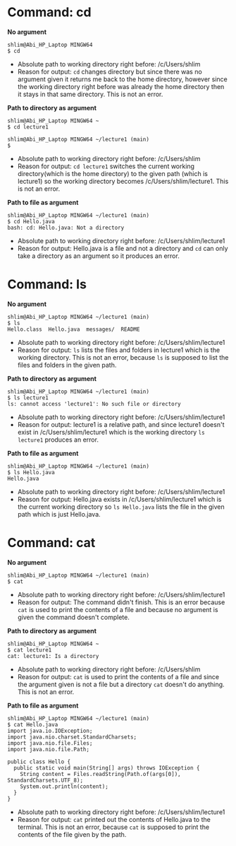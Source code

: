 # Command: cd
**No argument**
```
shlim@Abi_HP_Laptop MINGW64
$ cd

```
- Absolute path to working directory right before: /c/Users/shlim
- Reason for output: `cd` changes directory but since there was no argument given it returns me back to the home directory, however since the working directory right before was already the home directory then it stays in that same directory. This is not an error.

**Path to directory as argument**
```
shlim@Abi_HP_Laptop MINGW64 ~
$ cd lecture1

shlim@Abi_HP_Laptop MINGW64 ~/lecture1 (main)
$
```

- Absolute path to working directory right before: /c/Users/shlim
- Reason for output: `cd lecture1` switches the current working directory(which is the home directory) to the given path (which is lecture1) so the working directory becomes /c/Users/shlim/lecture1. This is not an error.

**Path to file as argument**
```
shlim@Abi_HP_Laptop MINGW64 ~/lecture1 (main)
$ cd Hello.java
bash: cd: Hello.java: Not a directory

```
- Absolute path to working directory right before: /c/Users/shlim/lecture1
- Reason for output: Hello.java is a file and not a directory and `cd` can only take a directory as an argument so it produces an error.

# Command: ls
**No argument**
```
shlim@Abi_HP_Laptop MINGW64 ~/lecture1 (main)
$ ls
Hello.class  Hello.java  messages/  README

```
- Absolute path to working directory right before: /c/Users/shlim/lecture1
- Reason for output: `ls` lists the files and folders in lecture1 which is the working directory. This is not an error, because `ls` is supposed to list the files and folders in the given path.

**Path to directory as argument**
```
shlim@Abi_HP_Laptop MINGW64 ~/lecture1 (main)
$ ls lecture1
ls: cannot access 'lecture1': No such file or directory

```
- Absolute path to working directory right before: /c/Users/shlim/lecture1
- Reason for output: lecture1 is a relative path, and since lecture1 doesn't exist in /c/Users/shlim/lecture1 which is the working directory `ls lecture1` produces an error.

**Path to file as argument**
```
shlim@Abi_HP_Laptop MINGW64 ~/lecture1 (main)
$ ls Hello.java
Hello.java

```
- Absolute path to working directory right before: /c/Users/shlim/lecture1
- Reason for output: Hello.java exists in /c/Users/shlim/lecture1 which is the current working directory so `ls Hello.java` lists the file in the given path which is just Hello.java.

# Command: cat
**No argument**
```
shlim@Abi_HP_Laptop MINGW64 ~/lecture1 (main)
$ cat

```
- Absolute path to working directory right before: /c/Users/shlim/lecture1
- Reason for output: The command didn't finish. This is an error because `cat` is used to print the contents of a file and because no argument is given the command doesn't complete.

**Path to directory as argument**
```
shlim@Abi_HP_Laptop MINGW64 ~
$ cat lecture1
cat: lecture1: Is a directory

```
- Absolute path to working directory right before: /c/Users/shlim
- Reason for output: `cat` is used to print the contents of a file and since the argument given is not a file but a directory `cat` doesn't do anything. This is not an error.

**Path to file as argument**
```
shlim@Abi_HP_Laptop MINGW64 ~/lecture1 (main)
$ cat Hello.java
import java.io.IOException;
import java.nio.charset.StandardCharsets;
import java.nio.file.Files;
import java.nio.file.Path;

public class Hello {
  public static void main(String[] args) throws IOException {
    String content = Files.readString(Path.of(args[0]), StandardCharsets.UTF_8);
    System.out.println(content);
  }
}
```
- Absolute path to working directory right before: /c/Users/shlim/lecture1
- Reason for output: `cat` printed out the contents of Hello.java to the terminal. This is not an error, because `cat` is supposed to print the contents of the file given by the path.



